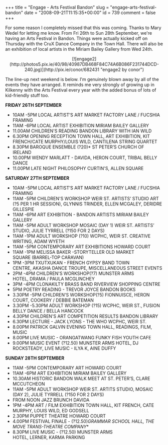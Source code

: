 +++
title = "Engage - Arts Festival Bandon"
slug = "engage-arts-festival-bandon"
date = "2008-09-21T11:15:35+00:00"
id = 739
comment = false
+++

For some reason I completely missed that this was coming. Thanks to Mary Wedel for letting me know. From Fri 26th to Sun 28th September, we're having an Arts Festival in Bandon. Things were actually kicked off on Thursday with the CruX Dance Company in the Town Hall. There will also be an exhibition of local artists in the Miriam Bailey Gallery from Wed 24th.
<p style="text-align: center;">[![engage2](http://photos5.pix.ie/40/98/40987DB468F84C74A6B086F231744DCD-240.jpg)](http://pix.ie/conor/682431 "engage2 by conor")

The line-up next weekend is below. I'm genuinely blown away by all of the events they have arranged. It reminds me very strongly of growing up in Kilkenny with the Arts Festival every year with the added bonus of lots of kid-friendly stuff too.

**FRIDAY 26TH SEPTEMBER**

*   10AM -5PM LOCAL ARTIST’S ART MARKET FACTORY LANE / FUCSHIA FRAMING
*   11AM -6PM LOCAL ARTIST EXHIBITION MIRIAM BAILEY GALLERY
*   11.00AM CHILDREN'S READING BANDON LIBRARY WITH IAN WILD
*   6.30PM OPENING RECEPTION TOWN HALL, ART EXHIBITION, KIT FRENCH/CATE MURPHY/LOUIS WILD, CANTILENA STRING QUARTET
*   8.30PM BAROQUE ENSEMBLE (?20)* ST PETER’S CHURCH OF IRELAND
*   10.00PM WENDY MARLATT - DAVIDA, HERON COURT, TRIBAL BELLY DANCE
*   11.00PM LATE NIGHT PHILOSOPHY CURTIN'S, ALLEN SQUARE

**SATURDAY 27TH SEPTEMBER**

*   10AM -5PM LOCAL ARTIST’S ART MARKET FACTORY LANE / FUCSHIA FRAMING
*   11AM -5PM CHILDREN'S WORKSHOP WEIR ST. ARTISTS’ STUDIO ART (?5 PER 1 HR SESSION), GLYNNIS TRINDER, ELLEN MCGALEY, DERIDRE GILLESPIE
*   11AM -6PM ART EXHIBITION - BANDON ARTISTS MIRIAM BAILEY GALLERY
*   11AM -5PM ADULT WORKSHOP MOSAIC (DAY 1) WEIR ST. ARTISTS’ STUDIO, JULIE TYRRELL (?150 FOR 2 DAYS)
*   11AM -1PM ADULT WORKSHOP (?10) WCPHC, WEIR ST. CREATIVE WRITING, ADAM WYETH
*   11AM -5PM CONTEMPORARY ART EXHIBITIONS HOWARD COURT
*   11AM -1PM MELISSA BAKER -STORYTELLER OLD MARKET SQUARE (BARREL-TOP CARAVAN)
*   1PM -3PM TXUTXUKAN - FRENCH GYPSY BAND TOWN CENTRE, AKASHA DANCE TROUPE, MISCELLANEOUS STREET EVENTS
*   2PM -4PM CHILDREN'S WORKSHOP(?7) MUNSTER ARMS HOTEL, DRAMA / PAULA MCGLINCHEY
*   3PM -4PM CLONAKILTY BRASS BAND RIVERVIEW SHOPPING CENTRE
*   5PM POETRY READING - TREVOR JOYCE BANDON BOOKS
*   3.30PM -5PM CHILDREN'S WORKSHOP(?5) FIONNUISCE, HERON COURT, COOKERY / DEBBIE BATEMAN
*   3.30PM -5.30PM ADULT WORKSHOP (?15) WCPHC, WEIR ST., FUSION BELLY DANCE / BELLA HANCOCK
*   4.30PM CHILDREN'S ART COMPETITION RESULTS BANDON LIBRARY
*   6.30PM LECTURE - JACK LYONS - THE WHO WCPHC, WEIR ST.
*   8.00PM PATRICK GALVIN EVENING TOWN HALL, READINGS, FILM, MUSIC
*   8.00PM LIVE MUSIC - ORANGATWANG FUNKY FISH YOUTH CAFE
*   9.00PM MUSIC EVENT (?12.50) MUNSTER ARMS HOTEL, DJ ROCKSTEADY, LIVE MUSIC - ILYA K, AINE DUFFY

**SUNDAY 28TH SEPTEMBER**

*   11AM -5PM CONTEMPORARY ART HOWARD COURT
*   11AM -6PM ART EXHIBITION MIRIAM BAILEY GALLERY
*   10.30AM HISTORIC BANDON WALK MEET AT ST. PETER’S, CLARE MCCUTCHEON
*   11AM -5PM ADULT WORKSHOP WEIR ST. ARTITS STUDIO, MOSAIC (DAY 2), JULIE TYRRELL (?150 FOR 2 DAYS)
*   FROM NOON JAZZ BRUNCH DAVIDA
*   1PM -4PM ART / FILM EXHIBITION TOWN HALL, KIT FRENCH, CATE MURPHY, LOUIS WILD, ED GODSELL
*   2.30PM PUPPET THEATRE HOWARD COURT
*   4.00PM FESTIVAL FINALE - (?12.50)*GRAMMAR SCHOOL HALL, THE MOVE TRANS-THEATRE COMPANY**
*   8.30PM LIVE MUSIC - (?12.50) MUNSTER ARMS HOTEL, LERNER, KARMA PARKING
